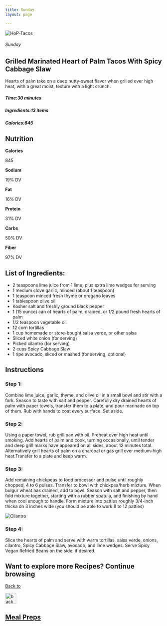 ```yaml
---
title: Sunday
layout: page 

---
```


<div class="recipe-pages">
    <div class="square">
        <div class="recipe-img"> <img src="/images/mealprep/tacos.png" alt="HoP-Tacos"></div>
        <div class="recipe-info">
            <h6>Sunday</h6>
            <h2>Grilled Marinated Heart of Palm Tacos With Spicy Cabbage Slaw</h2>
            <p>Hearts of palm take on a deep nutty-sweet flavor when grilled over high heat, with a great moist, texture with a light crunch. </p>
            <h5>Time:<strong>30 minutes</strong> </h5>
            <h5>Ingredients:<strong>13 items</strong></h5>
            <h5>Calories:<strong>845</strong></h5>

   </div>
  </div>
</div>

<div class="ingredients-body">
    <h2>Nutrition</h2>
    <div class="nutrition">
        <div class="n-cards calories">
            <div class="n-container">
                <b>Calories</b>
                <p>845</p>

  </div>
        </div>
        <div class="n-cards sodium">
            <div class="n-container">
                <b>Sodium</b>
                <p>19% DV</p>
            </div>
        </div>
        <div class="n-cards fat">
            <div class="n-container">
                <b>Fat</b>
                <p>16% DV</p>
            </div>
        </div>
        <div class="n-cards protein">
            <div class="n-container">
                <b>Protein</b>
                <p>31% DV</p>
            </div>
        </div>
        <div class="n-cards carbs">
            <div class="n-container">
                <b>Carbs</b>
                <p>50% DV</p>
            </div>
        </div>
        <div class="n-cards fiber">
            <div class="n-container">
                <b>Fiber</b>
                <p>97% DV</p>
            </div>
        </div>
    </div>
    <div class="Ingredients">
        <h2>List of Ingredients:</h2>
        <ul class="ing-list">
            <li>2 teaspoons lime juice from 1 lime, plus extra lime wedges for serving</li>
            <li>1 medium clove garlic, minced (about 1 teaspoon)</li>
            <li>1 teaspoon minced fresh thyme or oregano leaves</li>
            <li>1 tablespoon olive oil</li>
            <li>Kosher salt and freshly ground black pepper</li>
            <li>1 (15 ounce) can of hearts of palm, drained, or 1/2 pound fresh hearts of palm</li>
            <li>1/2 teaspoon vegetable oil</li>
            <li>12 corn tortillas</li>
            <li>1 cup homemade or store-bought salsa verde, or other salsa</li>
            <li>Sliced white onion (for serving)</li>
            <li>Picked cilantro (for serving)</li>
            <li>2 cups Spicy Cabbage Slaw</li>
            <li>1 ripe avocado, sliced or mashed (for serving, optional)</li>
        </ul>
    </div>
  <div class="instructions">
        <h2>Instructions</h2>
        <h3>Step 1:</h3>
              <p>Combine lime juice, garlic, thyme, and olive oil in a small bowl and stir with a fork. Season to taste with salt and pepper. Carefully dry drained hearts of palm with paper towels, transfer them to a plate, and pour marinade on top of them. Rub with hands to coat every surface. Set aside.</p>

   <h3>Step 2:</h3>
        <p>Using a paper towel, rub grill pan with oil. Preheat over high heat until smoking. Add hearts of palm and cook, turning occasionally, until tender and deep grill marks have appeared on all sides, about 12 minutes total. Alternatively grill hearts of palm on a charcoal or gas grill over medium-high heat.Transfer to a plate and keep warm. </p>
        <h3>Step 3:</h3>
        <p>Add remaining chickpeas to food processor and pulse until roughly chopped, 4 to 6 pulses. Transfer to bowl with chickpea/herb mixture. When bulgur wheat has drained, add to bowl. Season with salt and pepper, then fold mixture together, starting with a rubber spatula, and finishing by hand when cool enough to handle. Form mixture into patties roughly 3/4-inch thicka dn 3 inches wide (you should be able to work 8 to 12 patties)</p>
        <img src="/images/mealprep/cilantro.jpg" alt="Cilantro">
           <h3>Step 4:</h3>
        <p>Slice the hearts of palm and serve with warm tortillas, salsa verde, onions, cilantro, Spicy Cabbage Slaw, avocado, and lime wedges. Serve Spicy Vegan Refried Beans on the side, if desired.</p>
  <section class="back-to">
            <h2>Want to explore more Recipes? Continue browsing</h2>
            <a href="/mealprep/">
                <div class="back-button">
                    <p>Back to </p><img src="/images/back.png" alt="back" width="35">
                    <h2>Meal Preps</h2>
                </div>
            </a>
        </section>
    </div>
</div>